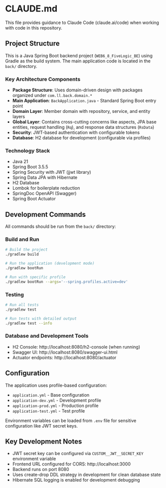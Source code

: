 # CLAUDE.md

This file provides guidance to Claude Code (claude.ai/code) when working with code in this repository.

## Project Structure

This is a Java Spring Boot backend project (`WEB6_8_FiveLogic_BE`) using Gradle as the build system. The main application code is located in the `back/` directory.

### Key Architecture Components

- **Package Structure**: Uses domain-driven design with packages organized under `com.ll.back.domain.*`
- **Main Application**: `BackApplication.java` - Standard Spring Boot entry point
- **Domain Layer**: Member domain with repository, service, and entity layers
- **Global Layer**: Contains cross-cutting concerns like aspects, JPA base entities, request handling (`Rq`), and response data structures (`RsData`)
- **Security**: JWT-based authentication with configurable tokens
- **Database**: H2 database for development (configurable via profiles)

### Technology Stack

- Java 21
- Spring Boot 3.5.5
- Spring Security with JWT (jjwt library)
- Spring Data JPA with Hibernate
- H2 Database
- Lombok for boilerplate reduction
- SpringDoc OpenAPI (Swagger)
- Spring Boot Actuator

## Development Commands

All commands should be run from the `back/` directory:

### Build and Run
```bash
# Build the project
./gradlew build

# Run the application (development mode)
./gradlew bootRun

# Run with specific profile
./gradlew bootRun --args='--spring.profiles.active=dev'
```

### Testing
```bash
# Run all tests
./gradlew test

# Run tests with detailed output
./gradlew test --info
```

### Database and Development Tools
- H2 Console: http://localhost:8080/h2-console (when running)
- Swagger UI: http://localhost:8080/swagger-ui.html
- Actuator endpoints: http://localhost:8080/actuator

## Configuration

The application uses profile-based configuration:
- `application.yml` - Base configuration
- `application-dev.yml` - Development profile
- `application-prod.yml` - Production profile  
- `application-test.yml` - Test profile

Environment variables can be loaded from `.env` file for sensitive configuration like JWT secret keys.

## Key Development Notes

- JWT secret key can be configured via `CUSTOM__JWT__SECRET_KEY` environment variable
- Frontend URL configured for CORS: http://localhost:3000
- Backend runs on port 8080
- Uses create-drop DDL strategy in development for clean database state
- Hibernate SQL logging is enabled for development debugging